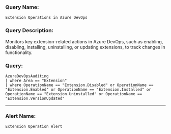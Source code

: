 ### Query Name:  
`Extension Operations in Azure DevOps`

### Query Description:  
Monitors key extension-related actions in Azure DevOps, such as enabling, disabling, installing, uninstalling, or updating extensions, to track changes in functionality.

### Query:  
```kql
AzureDevOpsAuditing
| where Area == "Extension"
| where OperationName == "Extension.Disabled" or OperationName == "Extension.Enabled" or OperationName == "Extension.Installed" or OperationName == "Extension.Uninstalled" or OperationName == "Extension.VersionUpdated"
```

---

### Alert Name:  
`Extension Operation Alert`